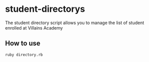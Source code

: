 # student-directorys 

The student directory script allows you to manage the list of student enrolled at Villains Academy

## How to use

```shell
ruby directory.rb
```
